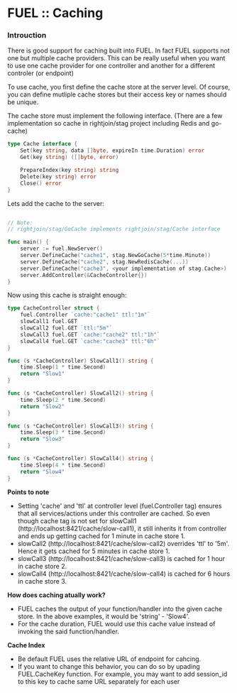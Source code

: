 # FUEL :: Caching

### Introuction

There is good support for caching built into FUEL. In fact FUEL supports not one but multiple cache providers. This can be really useful when you want to use one cache provider for one controller and another for a different controler (or endpoint)

To use cache, you first define the cache store at the server level. Of course, you can define mutliple cache stores but their access key or names should be unique.

The cache store must implement the following interface. (There are a few implementation so cache in rightjoin/stag project including Redis and go-cache)

```go
type Cache interface {
    Set(key string, data []byte, expireIn time.Duration) error
    Get(key string) ([]byte, error)

    PrepareIndex(key string) string
    Delete(key string) error
    Close() error
}
```

Lets add the cache to the server:

```go

// Note: 
// rightjoin/stag/GoCache implements rightjoin/stag/Cache interface

func main() {
    server := fuel.NewServer()
    server.DefineCache("cache1", stag.NewGoCache(5*time.Minute))
    server.DefineCache("cache2", stag.NewRedisCache(...))
    server.DefineCache("cache3", <your implementation of stag.Cache>)
    server.AddController(&CacheController{})
}
```

Now using this cache is straight enough:

```go
type CacheController struct {
    fuel.Controller `cache:"cache1" ttl:"1m"`
    slowCall1 fuel.GET
    slowCall2 fuel.GET `ttl:"5m"`
    slowCall3 fuel.GET `cache:"cache2" ttl:"1h"`
    slowCall4 fuel.GET `cache:"cache3" ttl:"6h"`
}

func (s *CacheController) SlowCall1() string {
    time.Sleep(1 * time.Second)
    return "Slow1"
}

func (s *CacheController) SlowCall2() string {
    time.Sleep(2 * time.Second)
    return "Slow2"
}

func (s *CacheController) SlowCall3() string {
    time.Sleep(3 * time.Second)
    return "Slow3"
}

func (s *CacheController) SlowCall4() string {
    time.Sleep(4 * time.Second)
    return "Slow4"
}
```

**Points to note**
 - Setting 'cache' and 'ttl' at controller level (fuel.Controller tag) ensures that all services/actions under this controller are cached. So even though cache tag is not set for slowCall1 (http://localhost:8421/cache/slow-call1), it still inherits it from controller and ends up getting cached for 1 minute in cache store 1.
 - slowCall2 (http://localhost:8421/cache/slow-call2) overrides 'ttl' to '5m'. Hence it gets cached for 5 minutes in cache store 1.
 - slowCall3 (http://localhost:8421/cache/slow-call3) is cached for 1 hour in cache store 2.
 - slowCall4 (http://localhost:8421/cache/slow-call4) is cached for 6 hours in cache store 3.

**How does caching atually work?**
 - FUEL caches the output of your function/handler into the given cache store. In the above examples, it would be 'string' - 'Slow4'.
 - For the cache duration, FUEL would use this cache value instead of invoking the said function/handler.
 
**Cache Index**
  - Be default FUEL uses the relative URL of endpoint for cahcing.
  - If you want to change this behavior, you can do so by upading FUEL.CacheKey function. For example, you may want to add session_id to this key to cache same URL separately for each user


